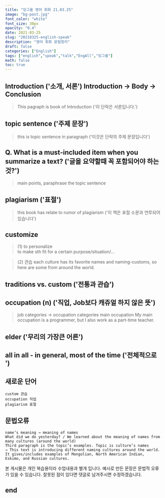 ```yaml
---
title: "잉그올 영어 회화 21.03.25"
image: "bg-post.jpg"
font_color: "white"
font_size: 30px
opacity: "0.4"
date: 2021-03-25
slug: "20210325-english-speak"
description: "영어 회화 문법정리"
draft: false
categories: ["English"]
tags: ["english","speak","talk","EngAll","잉그올"]
math: false
toc: true
---
```


## 	Introduction  ('소개, 서론') Introduction → Body → Conclusion
>	This pagraph is book of  Introduction  ('이 단락은 서론입니다.')


## 	topic sentence ('주제 문장')
>	this is topic sentence in paragraph  ('이것은 단락의 주제 문장입니다')

## 	Q. What is a must-included item when you summarize a text? ('글을 요약할때 꼭 포함되어야 하는것?')
>	main points, paraphrase the topic sentence

## 	plagiarism ('표절')
>	this book has relate to rumor of plagiarism  ('이 책은 표절 소문과 연루되어 있습니다')

## 	customize  
>	(1) to personalize 	
>	  to make sth fit for a certain purpose/situation/…

>	(2) 관습
>	 each culture has its favorite names and naming-customs, so here are some from around the world.

## traditions vs. custom ('전통과 관습')

## occupation (n)  ('직업, Job보다 캐쥬얼 하지 않은 뜻')
> job categories → occupation categories
> main occupation
> My main occupation is a programmer, but I also work as a part-time teacher.

## elder ('무리의 가장큰 어른')

## all in all - in general, most of the time ('전체적으로 ')



## 새로운 단어 
```
custom 관습
occupation 직업
plagiarism 표절

```

## 문법오류
```
name’s meaning → meaning of names
What did we do yesterday? / We learned about the meaning of names from many cultures (around the world)
Third paragraph is the topic’s examples. Topic is culture’s names
→ This text is introducing different naming cultures around the world. It gives/includes examples of Mongolian, North American Indian, Eskimo, and Russian cultures.

```

본 게시물은 개인 복습용이라 수업내용과 별개 입니다.
예시로 만든 문장은 문법적 오류가 있을 수 있습니다. 
잘못된 점이 있다면 댓글로 남겨주시면 수정하겠습니다. 

## end